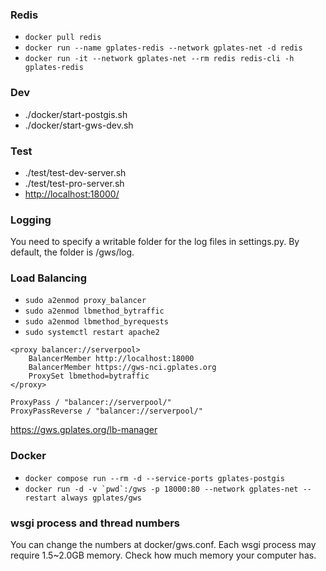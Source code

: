 ### Redis

- `docker pull redis`
- `docker run --name gplates-redis --network gplates-net -d redis`
- `docker run -it --network gplates-net --rm redis redis-cli -h gplates-redis`

### Dev

- ./docker/start-postgis.sh
- ./docker/start-gws-dev.sh

### Test

- ./test/test-dev-server.sh
- ./test/test-pro-server.sh
- <http://localhost:18000/>

### Logging

You need to specify a writable folder for the log files in settings.py. By default, the folder is /gws/log.

### Load Balancing

- `sudo a2enmod proxy_balancer`
- `sudo a2enmod lbmethod_bytraffic`
- `sudo a2enmod lbmethod_byrequests`
- `sudo systemctl restart apache2`

```
<proxy balancer://serverpool>
    BalancerMember http://localhost:18000
    BalancerMember https://gws-nci.gplates.org
    ProxySet lbmethod=bytraffic
</proxy>
```
```
ProxyPass / "balancer://serverpool/"
ProxyPassReverse / "balancer://serverpool/"
```

https://gws.gplates.org/lb-manager

### Docker

- `docker compose run --rm -d --service-ports gplates-postgis`
- ``docker run -d -v `pwd`:/gws -p 18000:80 --network gplates-net --restart always gplates/gws``

### wsgi process and thread numbers

You can change the numbers at docker/gws.conf. Each wsgi process may require 1.5~2.0GB memory. Check how much memory your computer has.